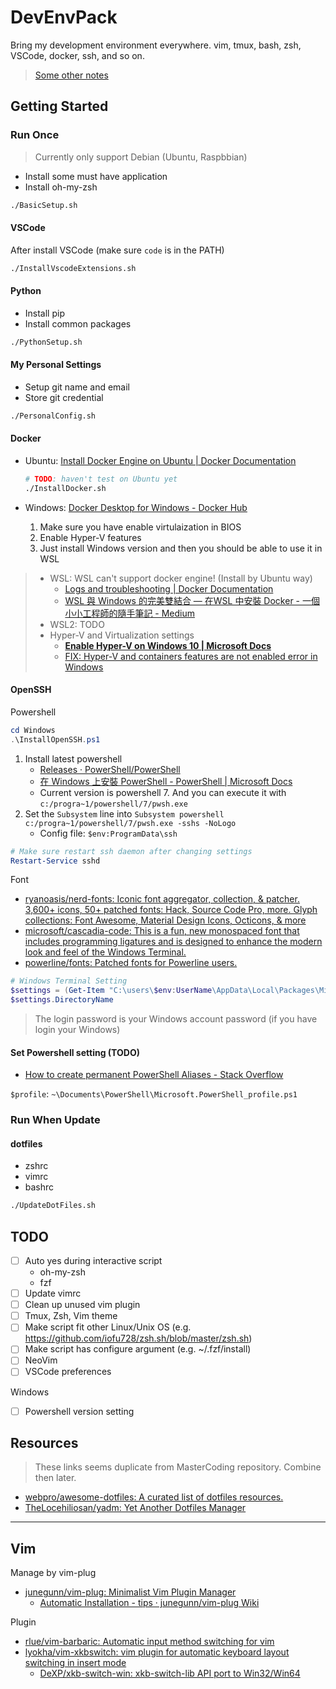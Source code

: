 # DevEnvPack

Bring my development environment everywhere. vim, tmux, bash, zsh, VSCode, docker, ssh, and so on.

> [Some other notes](https://github.com/daviddwlee84/MasterCoding)

## Getting Started

### Run Once

> Currently only support Debian (Ubuntu, Raspbbian)

* Install some must have application
* Install oh-my-zsh

```sh
./BasicSetup.sh
```

#### VSCode

After install VSCode (make sure `code` is in the PATH)

```sh
./InstallVscodeExtensions.sh
```

#### Python

* Install pip
* Install common packages

```sh
./PythonSetup.sh
```

#### My Personal Settings

* Setup git name and email
* Store git credential

```sh
./PersonalConfig.sh
```

#### Docker

* Ubuntu: [Install Docker Engine on Ubuntu | Docker Documentation](https://docs.docker.com/engine/install/ubuntu/)

  ```sh
  # TODO: haven't test on Ubuntu yet
  ./InstallDocker.sh
  ```

* Windows: [Docker Desktop for Windows - Docker Hub](https://hub.docker.com/editions/community/docker-ce-desktop-windows)
  1. Make sure you have enable virtulaization in BIOS
  2. Enable Hyper-V features
  3. Just install Windows version and then you should be able to use it in WSL

> * WSL: WSL can't support docker engine! (Install by Ubuntu way)
>   * [Logs and troubleshooting | Docker Documentation](https://docs.docker.com/docker-for-windows/troubleshoot/#virtualization-must-be-enabled)
>   * [WSL 與 Windows 的完美雙結合 — 在WSL 中安裝 Docker - 一個小小工程師的隨手筆記 - Medium](https://medium.com/%E4%B8%80%E5%80%8B%E5%B0%8F%E5%B0%8F%E5%B7%A5%E7%A8%8B%E5%B8%AB%E7%9A%84%E9%9A%A8%E6%89%8B%E7%AD%86%E8%A8%98/wsl-%E8%88%87-windows-%E7%9A%84%E5%AE%8C%E7%BE%8E%E9%9B%99%E7%B5%90%E5%90%88-%E5%9C%A8wsl-%E4%B8%AD%E5%AE%89%E8%A3%9D-docker-e722e87ffa3b)
> * WSL2: TODO
> * Hyper-V and Virtualization settings
>   * [**Enable Hyper-V on Windows 10 | Microsoft Docs**](https://docs.microsoft.com/en-us/virtualization/hyper-v-on-windows/quick-start/enable-hyper-v?redirectedfrom=MSDN)
>   * [FIX: Hyper-V and containers features are not enabled error in Windows](https://windowsreport.com/hyper-v-and-containers-not-enabled/)

#### OpenSSH

Powershell

```powershell
cd Windows
.\InstallOpenSSH.ps1
```

1. Install latest powershell
   * [Releases · PowerShell/PowerShell](https://github.com/PowerShell/PowerShell/releases/)
   * [在 Windows 上安裝 PowerShell - PowerShell | Microsoft Docs](https://docs.microsoft.com/zh-tw/powershell/scripting/install/installing-powershell-core-on-windows?view=powershell-7.1#download-the-installer-package)
   * Current version is powershell 7. And you can execute it with `c:/progra~1/powershell/7/pwsh.exe`
2. Set the `Subsystem` line into `Subsystem powershell c:/progra~1/powershell/7/pwsh.exe -sshs -NoLogo`
   * Config file: `$env:ProgramData\ssh`

```powershell
# Make sure restart ssh daemon after changing settings
Restart-Service sshd
```

Font

* [ryanoasis/nerd-fonts: Iconic font aggregator, collection, & patcher. 3,600+ icons, 50+ patched fonts: Hack, Source Code Pro, more. Glyph collections: Font Awesome, Material Design Icons, Octicons, & more](https://github.com/ryanoasis/nerd-fonts)
* [microsoft/cascadia-code: This is a fun, new monospaced font that includes programming ligatures and is designed to enhance the modern look and feel of the Windows Terminal.](https://github.com/microsoft/cascadia-code)
* [powerline/fonts: Patched fonts for Powerline users.](https://github.com/powerline/fonts)

```powershell
# Windows Terminal Setting
$settings = (Get-Item "C:\users\$env:UserName\AppData\Local\Packages\Microsoft.WindowsTerminal_*\LocalState\settings.json")
$settings.DirectoryName
```

> The login password is your Windows account password (if you have login your Windows)

#### Set Powershell setting (TODO)

* [How to create permanent PowerShell Aliases - Stack Overflow](https://stackoverflow.com/questions/24914589/how-to-create-permanent-powershell-aliases)

`$profile`: `~\Documents\PowerShell\Microsoft.PowerShell_profile.ps1`

### Run When Update

#### dotfiles

* zshrc
* vimrc
* bashrc

```sh
./UpdateDotFiles.sh
```

## TODO

* [ ] Auto yes during interactive script
  * oh-my-zsh
  * fzf
* [ ] Update vimrc
* [ ] Clean up unused vim plugin
* [ ] Tmux, Zsh, Vim theme
* [ ] Make script fit other Linux/Unix OS (e.g. https://github.com/iofu728/zsh.sh/blob/master/zsh.sh)
* [ ] Make script has configure argument (e.g. ~/.fzf/install)
* [ ] NeoVim
* [ ] VSCode preferences

Windows

* [ ] Powershell version setting

## Resources

> These links seems duplicate from MasterCoding repository. Combine then later.

* [webpro/awesome-dotfiles: A curated list of dotfiles resources.](https://github.com/webpro/awesome-dotfiles)
* [TheLocehiliosan/yadm: Yet Another Dotfiles Manager](https://github.com/TheLocehiliosan/yadm)

---

## Vim

Manage by vim-plug

* [junegunn/vim-plug: Minimalist Vim Plugin Manager](https://github.com/junegunn/vim-plug)
  * [Automatic Installation - tips · junegunn/vim-plug Wiki](https://github.com/junegunn/vim-plug/wiki/tips#automatic-installation)

Plugin

* [rlue/vim-barbaric: Automatic input method switching for vim](https://github.com/rlue/vim-barbaric)
* [lyokha/vim-xkbswitch: vim plugin for automatic keyboard layout switching in insert mode](https://github.com/lyokha/vim-xkbswitch)
  * [DeXP/xkb-switch-win: xkb-switch-lib API port to Win32/Win64](https://github.com/DeXP/xkb-switch-win)